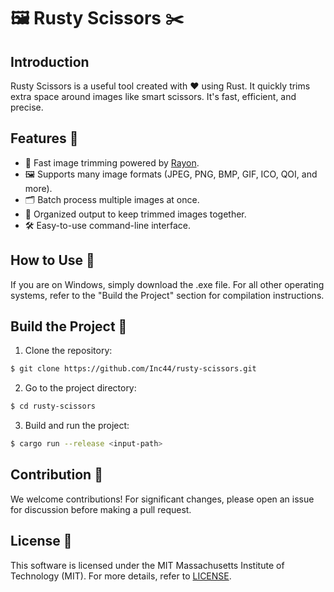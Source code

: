 # 🖼️ Rusty Scissors ✂️

## Introduction
Rusty Scissors is a useful tool created with ❤️ using Rust. It quickly trims extra space around images like smart scissors. It's fast, efficient, and precise.

## Features 🌟
- 🚀 Fast image trimming powered by [Rayon](https://crates.io/crates/rayon).
- 🖼️ Supports many image formats (JPEG, PNG, BMP, GIF, ICO, QOI, and more).
- 🗂️ Batch process multiple images at once.
- 📁 Organized output to keep trimmed images together.
- 🛠️ Easy-to-use command-line interface.

## How to Use 💼

If you are on Windows, simply download the .exe file. For all other operating systems, refer to the "Build the Project" section for compilation instructions.

## Build the Project 🚀

1. Clone the repository:
```bash
$ git clone https://github.com/Inc44/rusty-scissors.git
```
2. Go to the project directory:
```bash
$ cd rusty-scissors
```
3. Build and run the project:
```bash
$ cargo run --release <input-path>
```

## Contribution 🤝
We welcome contributions! For significant changes, please open an issue for discussion before making a pull request.

## License 📜
This software is licensed under the MIT  Massachusetts Institute of Technology (MIT). For more details, refer to [LICENSE](LICENSE.md).